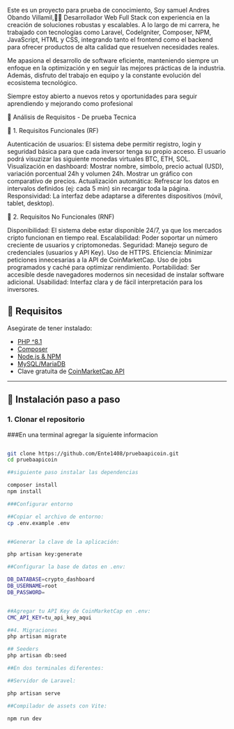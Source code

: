 Este es un proyecto para prueba de conocimiento, Soy samuel Andres Obando Villamil,👨‍💻 Desarrollador Web Full Stack con experiencia en la creación de soluciones robustas y escalables. A lo largo de mi carrera, he trabajado con tecnologías como Laravel, CodeIgniter, Composer, NPM, JavaScript, HTML y CSS, integrando tanto el frontend como el backend para ofrecer productos de alta calidad que resuelven necesidades reales.

Me apasiona el desarrollo de software eficiente, manteniendo siempre un enfoque en la optimización y en seguir las mejores prácticas de la industria. Además, disfruto del trabajo en equipo y la constante evolución del ecosistema tecnológico.

Siempre estoy abierto a nuevos retos y oportunidades para seguir aprendiendo y mejorando como profesional

📌 Análisis de Requisitos - De prueba Tecnica

🔹 1. Requisitos Funcionales (RF)

Autenticación de usuarios: El sistema debe permitir registro, login y seguridad básica para que cada inversor tenga su propio acceso.
El usuario podrá visuzizar las siguiente monedas virtuales BTC, ETH, SOL.
Visualización en dashboard:
    Mostrar nombre, símbolo, precio actual (USD), variación porcentual 24h y volumen 24h.
    Mostrar un gráfico con comparativo de precios.
Actualización automática: Refrescar los datos en intervalos definidos (ej: cada 5 min) sin recargar toda la página.
Responsividad: La interfaz debe adaptarse a diferentes dispositivos (móvil, tablet, desktop).

🔹 2. Requisitos No Funcionales (RNF)

Disponibilidad: El sistema debe estar disponible 24/7, ya que los mercados cripto funcionan en tiempo real.
Escalabilidad: Poder soportar un número creciente de usuarios y criptomonedas.
Seguridad:
    Manejo seguro de credenciales (usuarios y API Key).
    Uso de HTTPS.
Eficiencia:
    Minimizar peticiones innecesarias a la API de CoinMarketCap.
    Uso de jobs programados y caché para optimizar rendimiento.
Portabilidad: Ser accesible desde navegadores modernos sin necesidad de instalar software adicional.
Usabilidad: Interfaz clara y de fácil interpretación para los inversores.


## 📌 Requisitos
Asegúrate de tener instalado:  
- [PHP ^8.1](https://www.php.net/downloads)  
- [Composer](https://getcomposer.org/)  
- [Node.js & NPM](https://nodejs.org/)  
- [MySQL/MariaDB](https://www.mysql.com/)  
- Clave gratuita de [CoinMarketCap API](https://coinmarketcap.com/api/)  

---

## 🔧 Instalación paso a paso

### 1. Clonar el repositorio
###En una terminal agregar la siguiente informacion
```bash

git clone https://github.com/Ente1408/pruebaapicoin.git
cd pruebaapicoin

##siguiente paso instalar las dependencias

composer install
npm install

###Configurar entorno

##Copiar el archivo de entorno:
cp .env.example .env


##Generar la clave de la aplicación:

php artisan key:generate

##Configurar la base de datos en .env:

DB_DATABASE=crypto_dashboard
DB_USERNAME=root
DB_PASSWORD=


##Agregar tu API Key de CoinMarketCap en .env:
CMC_API_KEY=tu_api_key_aqui

##4. Migraciones
php artisan migrate

## Seeders
php artisan db:seed

##En dos terminales diferentes:

##Servidor de Laravel:

php artisan serve

##Compilador de assets con Vite:

npm run dev